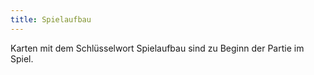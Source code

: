 ```yaml
---
title: Spielaufbau
---
```


Karten mit dem Schlüsselwort Spielaufbau sind zu Beginn der Partie im Spiel.